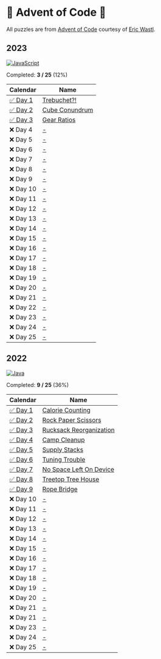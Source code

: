 # 🎄 Advent of Code 🎄

All puzzles are from [Advent of Code](https://adventofcode.com/) courtesy of [Eric Wastl](http://was.tl/).

## 2023 

[![JavaScript](https://img.shields.io/badge/JavaScript-323330?style=for-the-badge&logo=javascript&logoColor=F7DF1E)](2023/)

Completed: **3 / 25** (12%)

| Calendar            | Name                                                  |
|---------------------|-------------------------------------------------------|
| [✅ Day 1](2023/01/) | [Trebuchet?!](https://adventofcode.com/2023/day/1)    |
| [✅ Day 2](2023/02/) | [Cube Conundrum](https://adventofcode.com/2023/day/2) |
| [✅ Day 3](2023/03/) | [Gear Ratios](https://adventofcode.com/2023/day/3)    |
| ❌ Day 4             | [-](https://adventofcode.com/2023/day/4)              |
| ❌ Day 5             | [-](https://adventofcode.com/2023/day/5)              |
| ❌ Day 6             | [-](https://adventofcode.com/2023/day/6)              |
| ❌ Day 7             | [-](https://adventofcode.com/2023/day/7)              |
| ❌ Day 8             | [-](https://adventofcode.com/2023/day/8)              |
| ❌ Day 9             | [-](https://adventofcode.com/2023/day/9)              |
| ❌ Day 10            | [-](https://adventofcode.com/2023/day/10)             |
| ❌ Day 11            | [-](https://adventofcode.com/2023/day/11)             |
| ❌ Day 12            | [-](https://adventofcode.com/2023/day/12)             |
| ❌ Day 13            | [-](https://adventofcode.com/2023/day/13)             |
| ❌ Day 14            | [-](https://adventofcode.com/2023/day/14)             |
| ❌ Day 15            | [-](https://adventofcode.com/2023/day/15)             |
| ❌ Day 16            | [-](https://adventofcode.com/2023/day/16)             |
| ❌ Day 17            | [-](https://adventofcode.com/2023/day/17)             |
| ❌ Day 18            | [-](https://adventofcode.com/2023/day/18)             |
| ❌ Day 19            | [-](https://adventofcode.com/2023/day/19)             |
| ❌ Day 20            | [-](https://adventofcode.com/2023/day/20)             |
| ❌ Day 21            | [-](https://adventofcode.com/2023/day/21)             |
| ❌ Day 22            | [-](https://adventofcode.com/2023/day/22)             |
| ❌ Day 23            | [-](https://adventofcode.com/2023/day/23)             |
| ❌ Day 24            | [-](https://adventofcode.com/2023/day/24)             |
| ❌ Day 25            | [-](https://adventofcode.com/2023/day/25)             |

## 2022 

[![Java](https://img.shields.io/badge/Java-ED8B00?style=for-the-badge&logo=openjdk&logoColor=white)](2022/)

Completed: **9 / 25** (36%)

| Calendar            | Name                                                           |
|---------------------|----------------------------------------------------------------|
| [✅ Day 1](2022/01/) | [Calorie Counting](https://adventofcode.com/2022/day/1)        |
| [✅ Day 2](2022/02/) | [Rock Paper Scissors](https://adventofcode.com/2022/day/2)     |
| [✅ Day 3](2022/03/) | [Rucksack Reorganization](https://adventofcode.com/2022/day/3) |
| [✅ Day 4](2022/04/) | [Camp Cleanup](https://adventofcode.com/2022/day/4)            |
| [✅ Day 5](2022/05/) | [Supply Stacks](https://adventofcode.com/2022/day/5)           |
| [✅ Day 6](2022/06/) | [Tuning Trouble](https://adventofcode.com/2022/day/6)          |
| [✅ Day 7](2022/07/) | [No Space Left On Device](https://adventofcode.com/2022/day/7) |
| [✅ Day 8](2022/08/) | [Treetop Tree House](https://adventofcode.com/2022/day/8)      |
| [✅ Day 9](2022/09/) | [Rope Bridge](https://adventofcode.com/2022/day/9)             |
| ❌ Day 10            | [-](https://adventofcode.com/2022/day/10)                      |
| ❌ Day 11            | [-](https://adventofcode.com/2022/day/11)                      |
| ❌ Day 12            | [-](https://adventofcode.com/2022/day/12)                      |
| ❌ Day 13            | [-](https://adventofcode.com/2022/day/13)                      |
| ❌ Day 14            | [-](https://adventofcode.com/2022/day/14)                      |
| ❌ Day 15            | [-](https://adventofcode.com/2022/day/15)                      |
| ❌ Day 16            | [-](https://adventofcode.com/2022/day/16)                      |
| ❌ Day 17            | [-](https://adventofcode.com/2022/day/17)                      |
| ❌ Day 18            | [-](https://adventofcode.com/2022/day/18)                      |
| ❌ Day 19            | [-](https://adventofcode.com/2022/day/19)                      |
| ❌ Day 20            | [-](https://adventofcode.com/2022/day/20)                      |
| ❌ Day 21            | [-](https://adventofcode.com/2022/day/21)                      |
| ❌ Day 21            | [-](https://adventofcode.com/2022/day/22)                      |
| ❌ Day 23            | [-](https://adventofcode.com/2022/day/23)                      |
| ❌ Day 24            | [-](https://adventofcode.com/2022/day/24)                      |
| ❌ Day 25            | [-](https://adventofcode.com/2022/day/25)                      |
